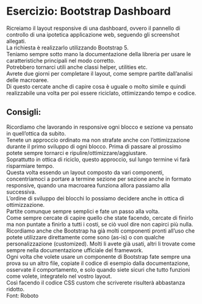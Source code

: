 Esercizio: Bootstrap Dashboard
===
Ricreiamo il layout responsive di una dashboard, ovvero il pannello di controllo di una ipotetica applicazione web, seguendo gli screenshot allegati.  
La richiesta è realizzarlo utilizzando Bootstrap 5.  
Teniamo sempre sotto mano la documentazione della libreria per usare le caratteristiche principali nel modo corretto.  
Potrebbero tornarci utili anche classi helper, utilities etc.  
Avrete due giorni per completare il layout, come sempre partite dall’analisi delle macroaree.  
Di questo cercate anche di capire cosa è uguale o molto simile e quindi realizzabile una volta per poi essere riciclato, ottimizzando tempo e codice.  
## Consigli:
Ricordiamo che lavorando in responsive ogni blocco e sezione va pensato in quell’ottica da subito.  
Tenete un approccio ordinato ma non strafate anche con l’ottimizzazione durante il primo sviluppo di ogni blocco. Prima di passare al prossimo potete sempre tornarci e ripulire/ottimizzare/aggiustare.  
Soprattutto in ottica di riciclo, questo approccio, sul lungo termine vi farà risparmiare tempo.  
Questa volta essendo un layout composto da vari componenti, concentriamoci a portare a termine sezione per sezione anche in formato responsive, quando una macroarea funziona allora passiamo alla successiva.  
L’ordine di sviluppo dei blocchi lo possiamo decidere anche in ottica di ottimizzazione.  
Partite comunque sempre semplici e fate un passo alla volta.  
Come sempre cercate di capire quello che state facendo, cercate di finirlo ma non puntate a finirlo a tutti i costi, se ciò vuol dire non capirci più nulla.  
Ricordiamo anche che Bootstrap ha già molti componenti pronti all’uso che potete utilizzare direttamente come sono (as-is) o con qualche personalizzazione (customized). Molti li avete già usati, altri li trovate come sempre nella documentazione ufficiale del framework.  
Ogni volta che volete usare un componente di Bootstrap fate sempre una prova su un altro file, copiate il codice di esempio dalla documentazione, osservate il comportamento, e solo quando siete sicuri che tutto funzioni come volete, integratelo nel vostro layout.  
Così facendo il codice CSS custom che scriverete risulterà abbastanza ridotto.  
Font: Roboto